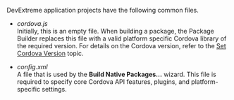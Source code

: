 DevExtreme application projects have the following common files.

- *cordova.js*  
Initially, this is an empty file. When building a package, the Package Builder replaces this file with a valid platform specific Cordova library of the required version. For details on the Cordova version, refer to the [Set Cordova Version](/concepts/50%20VS%20Integration/3%20Packaging%20Tools/17%20Set%20Cordova%20Version.md '/Documentation/Guide/VS_Integration/Packaging_Tools/#Set_Cordova_Version') topic.

- *config.xml*  
A file that is used by the **Build Native Packages...** wizard. This file is required to specify core Cordova API features, plugins, and platform-specific settings.
